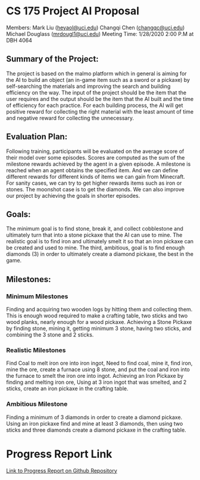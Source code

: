 # CS 175 Project AI Proposal
Members: 
Mark Liu (heyaol@uci.edu)
Changqi Chen (changqc@uci.edu)
Michael Douglass (mrdougl1@uci.edu)
Meeting Time: 1/28/2020 2:00 P.M at DBH 4064


## Summary of the Project: 
The project is based on the malmo platform which in general is aiming for the AI to build an object (an in-game item such as a sword or a pickaxe) by self-searching the materials and improving the search and building efficiency on the way. The input of the project should be the item that the user requires and the output should be the item that the AI built and the time of efficiency for each practice. For each building process, the AI will get positive reward for collecting the right material with the least amount of time and negative reward for collecting the unnecessary.


## Evaluation Plan: 
Following training, participants will be evaluated on the average score of their model over some episodes. Scores are computed as the sum of the milestone rewards achieved by the agent in a given episode. A milestone is reached when an agent obtains the specified item. And we can define different rewards for different kinds of items we can gain from Minecraft.
For sanity cases, we can try to get higher rewards items such as iron or stones. The moonshot case is to get the diamonds. We can also improve our project by achieving the goals in shorter episodes.


## Goals:
The minimum goal is to find stone, break it, and collect cobblestone and ultimately turn that into a stone pickaxe that the AI can use to mine. The realistic goal is to find iron and ultimately smelt it so that an iron pickaxe can be created and used to mine. The third, ambitious, goal is to find enough diamonds (3) in order to ultimately create a diamond pickaxe, the best in the game.


## Milestones:
### Minimum Milestones
Finding and acquiring two wooden logs by hitting them and collecting them. This is enough wood required to make a crafting table, two sticks and two wood planks, nearly enough for a wood pickaxe.
Achieving a Stone Pickaxe by finding stone, mining it, getting minimum 3 stone, having two sticks, and combining the 3 stone and 2 sticks.
### Realistic Milestones
Find Coal to melt iron ore into iron ingot, Need to find coal, mine it, find iron, mine the ore, create a furnace using 8 stone, and put the coal and iron into the furnace to smelt the iron ore into ingot.
Achieving an Iron Pickaxe by finding and melting iron ore, Using at 3 iron ingot that was smelted, and 2 sticks, create an iron pickaxe in the crafting table.
### Ambitious Milestone
Finding a minimum of 3 diamonds in order to create a diamond pickaxe. Using an iron pickaxe find and mine at least 3 diamonds, then using two sticks and three diamonds create a diamond pickaxe in the crafting table.



# Progress Report Link
[Link to Progress Report on Github Repository](https://github.com/OGMaRs/175-PROJECT-19-PUBLIC/blob/master/175ProgressReport.pdf)
